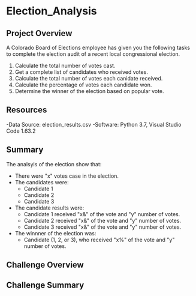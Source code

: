 # Election_Analysis

## Project Overview
A Colorado Board of Elections employee has given you the following tasks to complete the election audit of a recent local congressional election.

1. Calculate the total number of votes cast.
2. Get a complete list of candidates who received votes.
3. Calculate the total number of votes each canidate received.
4. Calculate the percentage of votes each candidate won.
5. Determine the winner of the election based on popular vote.

## Resources
-Data Source: election_results.csv
-Software: Python 3.7, Visual Studio Code 1.63.2

## Summary
The analsyis of the election show that:
- There were "x" votes case in the election.
- The candidates were:
    - Candidate 1
    - Candidate 2
    - Candidate 3
- The candidate results were:
    - Candidate 1 received "x&" of the vote and "y" number of votes.
    - Candidate 2 received "x&" of the vote and "y" number of votes.
    - Candidate 3 received "x&" of the vote and "y" number of votes.
- The winnner of the election was:
    - Candidate (1, 2, or 3), who received "x%" of the vote and "y" number of votes.
## Challenge Overview

## Challenge Summary
